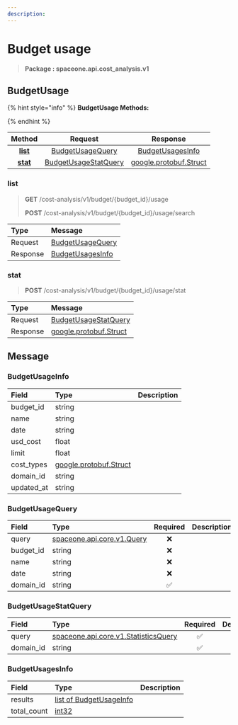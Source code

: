 ```yaml
---
description:  
---
```

# Budget usage

>  **Package : spaceone.api.cost_analysis.v1**

## BudgetUsage

{% hint style="info" %}
**BudgetUsage Methods:**

{%  endhint %}


| Method | Request | Response |
| :-----: | :--------: | :--------: |
| [**list**](budget-usage.md#list)|   [BudgetUsageQuery](budget-usage.md#budgetusagequery) |   [BudgetUsagesInfo](budget-usage.md#budgetusagesinfo) |
| [**stat**](budget-usage.md#stat)|   [BudgetUsageStatQuery](budget-usage.md#budgetusagestatquery) |  [google.protobuf.Struct](https://github.com/protocolbuffers/protobuf/blob/master/src/google/protobuf/struct.proto)| 
 

 
### list
> **GET** /cost-analysis/v1/budget/{budget_id}/usage
>
> **POST** /cost-analysis/v1/budget/{budget_id}/usage/search



| Type | Message |
| :--- | :--- |
| Request | [BudgetUsageQuery](budget-usage.md#budgetusagequery) |
| Response |  [BudgetUsagesInfo](budget-usage.md#budgetusagesinfo)  |
 
 

 
### stat
> **POST** /cost-analysis/v1/budget/{budget_id}/usage/stat
>


| Type | Message |
| :--- | :--- |
| Request | [BudgetUsageStatQuery](budget-usage.md#budgetusagestatquery) |
| Response | [google.protobuf.Struct](https://github.com/protocolbuffers/protobuf/blob/master/src/google/protobuf/struct.proto) |


## 

## Message

### BudgetUsageInfo
| Field | Type |  Description |
| :--- | :--- | :--- |
| budget_id |string | |
| name |string | |
| date |string | |
| usd_cost |float | |
| limit |float | |
| cost_types |[google.protobuf.Struct](https://github.com/protocolbuffers/protobuf/blob/master/src/google/protobuf/struct.proto) | |
| domain_id |string | |
| updated_at |string | |

### BudgetUsageQuery
| Field | Type | Required | Description |
| :--- | :--- | :---: | :--- |
| query |[spaceone.api.core.v1.Query](https://spaceone-dev.gitbook.io/api-reference/common-v1/search-query)|❌| |
| budget_id |string|❌| |
| name |string|❌| |
| date |string|❌| |
| domain_id |string|✅| |

### BudgetUsageStatQuery
| Field | Type | Required | Description |
| :--- | :--- | :---: | :--- |
| query |[spaceone.api.core.v1.StatisticsQuery](https://spaceone-dev.gitbook.io/api-reference/common-v1/statistics-query)|✅| |
| domain_id |string|✅| |

### BudgetUsagesInfo
| Field | Type |  Description |
| :--- | :--- | :--- |
| results |[list of BudgetUsageInfo](budget-usage.md#budgetusageinfo) | |
| total_count |[int32](https://github.com/protocolbuffers/protobuf/blob/master/src/google/protobuf/type.proto) | |
